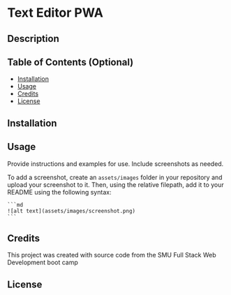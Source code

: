 # Text Editor PWA

## Description



## Table of Contents (Optional)

- [Installation](#installation)
- [Usage](#usage)
- [Credits](#credits)
- [License](#license)

## Installation


## Usage

Provide instructions and examples for use. Include screenshots as needed.

To add a screenshot, create an `assets/images` folder in your repository and upload your screenshot to it. Then, using the relative filepath, add it to your README using the following syntax:

    ```md
    ![alt text](assets/images/screenshot.png)
    ```

## Credits

This project was created with source code from the SMU Full Stack Web Development boot camp

## License